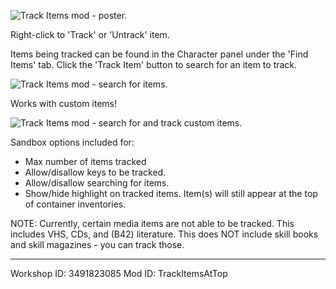 ![Track Items mod - poster.](C:\Users\amesh\Zomboid\Workshop\TrackItems\Contents\mods\TrackItems\poster.gif)

Right-click to 'Track' or 'Untrack' item.

Items being tracked can be found in the Character panel under the 'Find Items' tab. Click the 'Track Item' button to search for an item to track.

![Track Items mod - search for items.](C:\Users\amesh\Zomboid\Workshop\TrackItems\Contents\mods\TrackItems\info_panel.gif)

Works with custom items!

![Track Items mod - search for and track custom items.](C:\Users\amesh\Zomboid\Workshop\TrackItems\Contents\mods\TrackItems\custom_items.gif)

Sandbox options included for:

- Max number of items tracked
- Allow/disallow keys to be tracked.
- Allow/disallow searching for items.
- Show/hide highlight on tracked items. Item(s) will still appear at the top of container inventories.

NOTE: Currently, certain media items are not able to be tracked. This includes VHS, CDs, and (B42) literature. This does NOT include skill books and skill magazines - you can track those.

-------
Workshop ID: 3491823085
Mod ID: TrackItemsAtTop
